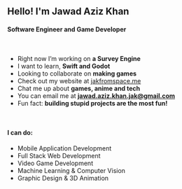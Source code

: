 <h2>Hello! I'm Jawad Aziz Khan</h2>
<h4>Software Engineer and Game Developer</h4>

<br>

- Right now I’m working on **a Survey Engine**
- I want to learn, **Swift and Godot**
- Looking to collaborate on **making games**
- Check out my website at [jakfromspace.me](https://jakfromspace.me)
- Chat me up about **games, anime and tech**
- You can email me at **[jawad.aziz.khan.jak@gmail.com](mailto:jawad.aziz.khan.jak@gmail.com)**
- Fun fact: **building stupid projects are the most fun!**

<br>

<h4>I can do:</h4>

- Mobile Application Development
- Full Stack Web Development
- Video Game Development
- Machine Learning & Computer Vision
- Graphic Design & 3D Animation
